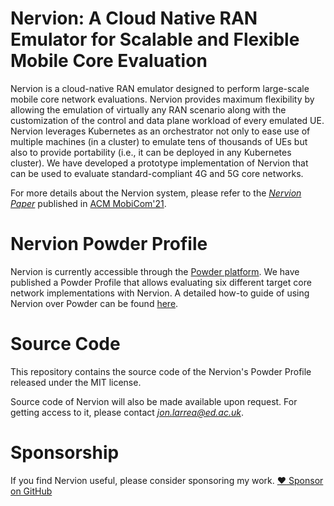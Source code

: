 # Nervion: A Cloud Native RAN Emulator for Scalable and Flexible Mobile Core Evaluation

Nervion is a cloud-native RAN emulator designed to perform large-scale mobile core network evaluations. Nervion provides maximum flexibility by allowing the emulation of virtually any RAN scenario along with the customization of the control and data plane workload of every emulated UE. Nervion leverages Kubernetes as an orchestrator not only to ease use of multiple machines (in a cluster) to emulate tens of thousands of UEs but also to provide portability (i.e., it can be deployed in any Kubernetes cluster). We have developed a prototype implementation of Nervion that can be used to evaluate standard-compliant 4G and 5G core networks.

For more details about the Nervion system, please refer to the [*Nervion Paper*](https://www.research.ed.ac.uk/en/publications/nervion-a-cloud-native-ran-emulator-for-scalable-and-flexible-mob) published in [ACM MobiCom'21](https://www.sigmobile.org/mobicom/2021/index.html).

# Nervion Powder Profile

Nervion is currently accessible through the [Powder platform](https://powderwireless.net/). We have published a Powder Profile that allows evaluating six different target core network implementations with Nervion. A detailed how-to guide of using Nervion over Powder can be found [here](/doc/powder.md).

# Source Code

This repository contains the source code of the Nervion's Powder Profile released under the MIT license.

Source code of Nervion will also be made available upon request. For getting access to it, please contact *jon.larrea@ed.ac.uk*.

# Sponsorship

If you find Nervion useful, please consider sponsoring my work.
[:heart: Sponsor on GitHub](https://github.com/sponsors/j0lama)
